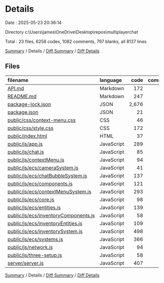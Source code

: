 # Details

Date : 2025-05-23 20:36:14

Directory c:\\Users\\james\\OneDrive\\Desktop\\repos\\multiplayerchat

Total : 23 files,  6258 codes, 1082 comments, 797 blanks, all 8137 lines

[Summary](results.md) / Details / [Diff Summary](diff.md) / [Diff Details](diff-details.md)

## Files
| filename | language | code | comment | blank | total |
| :--- | :--- | ---: | ---: | ---: | ---: |
| [API.md](/API.md) | Markdown | 172 | 0 | 42 | 214 |
| [README.md](/README.md) | Markdown | 247 | 0 | 48 | 295 |
| [package-lock.json](/package-lock.json) | JSON | 2,676 | 0 | 1 | 2,677 |
| [package.json](/package.json) | JSON | 21 | 0 | 1 | 22 |
| [public/css/context-menu.css](/public/css/context-menu.css) | CSS | 46 | 1 | 9 | 56 |
| [public/css/style.css](/public/css/style.css) | CSS | 172 | 5 | 28 | 205 |
| [public/index.html](/public/index.html) | HTML | 37 | 3 | 5 | 45 |
| [public/js/app.js](/public/js/app.js) | JavaScript | 289 | 51 | 40 | 380 |
| [public/js/chat.js](/public/js/chat.js) | JavaScript | 85 | 41 | 25 | 151 |
| [public/js/contextMenu.js](/public/js/contextMenu.js) | JavaScript | 94 | 57 | 30 | 181 |
| [public/js/ecs/cameraSystem.js](/public/js/ecs/cameraSystem.js) | JavaScript | 41 | 21 | 13 | 75 |
| [public/js/ecs/chatBubbleSystem.js](/public/js/ecs/chatBubbleSystem.js) | JavaScript | 137 | 66 | 40 | 243 |
| [public/js/ecs/components.js](/public/js/ecs/components.js) | JavaScript | 121 | 37 | 13 | 171 |
| [public/js/ecs/contextMenuSystem.js](/public/js/ecs/contextMenuSystem.js) | JavaScript | 293 | 99 | 58 | 450 |
| [public/js/ecs/core.js](/public/js/ecs/core.js) | JavaScript | 98 | 83 | 25 | 206 |
| [public/js/ecs/entities.js](/public/js/ecs/entities.js) | JavaScript | 139 | 58 | 38 | 235 |
| [public/js/ecs/inventoryComponents.js](/public/js/ecs/inventoryComponents.js) | JavaScript | 58 | 36 | 15 | 109 |
| [public/js/ecs/inventoryEntities.js](/public/js/ecs/inventoryEntities.js) | JavaScript | 109 | 38 | 21 | 168 |
| [public/js/ecs/inventorySystem.js](/public/js/ecs/inventorySystem.js) | JavaScript | 498 | 198 | 132 | 828 |
| [public/js/ecs/systems.js](/public/js/ecs/systems.js) | JavaScript | 366 | 127 | 86 | 579 |
| [public/js/network.js](/public/js/network.js) | JavaScript | 94 | 38 | 21 | 153 |
| [public/js/three-setup.js](/public/js/three-setup.js) | JavaScript | 58 | 41 | 20 | 119 |
| [server/server.js](/server/server.js) | JavaScript | 407 | 82 | 86 | 575 |

[Summary](results.md) / Details / [Diff Summary](diff.md) / [Diff Details](diff-details.md)